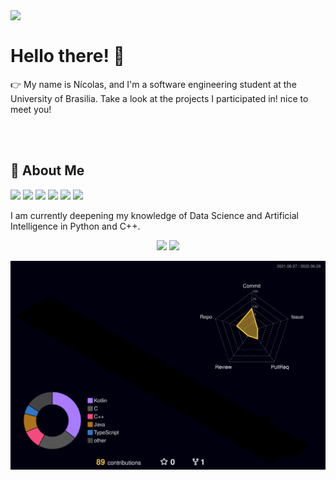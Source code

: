 <div>
  <img width="220" align="left" 
       src="https://pbs.twimg.com/profile_images/1420861156156231684/MratLgXD_400x400.png"/>
  <br>
  <h1>Hello there! 👋</h1>
  <p>
    👉 My name is Nícolas, and I'm a software engineering student at the University of Brasilia. Take a look at the projects I participated in! nice to meet you! 
  </p>
</div>
</br></br>

## 🤝 About Me

![](https://img.shields.io/badge/Language-Python-01CDAA)   ![](https://img.shields.io/badge/Language-C++-98EDF0)
![](https://img.shields.io/badge/Language-JS-FDE6BC)     ![](https://img.shields.io/badge/OS-Windows-DE5BB9)   ![](https://img.shields.io/badge/OS-Debian-9885E1)      ![](https://img.shields.io/badge/Back-End-Github-FFE4D9)

<p>
  I am currently deepening my knowledge of Data Science and Artificial Intelligence in Python and C++.
</p>

<div align="center">
  <img height="180em" src="https://github-readme-stats.vercel.app/api?username=Nicolas-Roberto&show_icons=true&theme=dracula&include_all_commits=true&count_private=true&cache_seconds=1800"/>
  <img height="180em" src="https://github-readme-stats.vercel.app/api/top-langs/?username=Nicolas-Roberto&layout=compact&langs_count=7&theme=dracula&cache_seconds=1800"/>
</div>

![](./profile-3d-contrib/profile-night-rainbow.svg)

  

